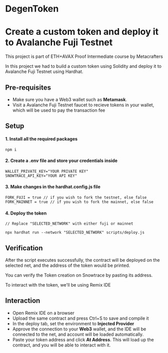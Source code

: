 # DegenToken

# Create a custom token and deploy it to Avalanche Fuji Testnet


This project is part of ETH+AVAX Proof Intermediate course by Metacrafters

In this project we had to build a custom token using Solidity and deploy it to Avalanche Fuji Testnet using Hardhat.

## Pre-requisites

- Make sure you have a Web3 wallet such as **Metamask**.
- Visit a Avalanche Fuji Testnet faucet to recieve tokens in your wallet, which will be used to pay the transaction fee


## Setup


#### 1. Install all the required packages

```
npm i
```

#### 2. Create a .env file and store your credentials inside

```
WALLET_PRIVATE_KEY="YOUR PRIVATE KEY"
SNOWTRACE_API_KEY="YOUR API KEY"
```

#### 3. Make changes in the hardhat.config.js file

```
FORK_FUJI = true // if you wish to fork the testnet, else false
FORK_MAINNET = true // if you wish to fork the mainnet, else false
```

#### 4. Deploy the token


```
// Replace "SELECTED_NETWORK" with either fuji or mainnet

npx hardhat run --network "SELECTED_NETWORK" scripts/deploy.js
```


## Verification

After the script executes successfully, the contract will be deployed on the selected net, and the address of the token would be printed.

You can verify the Token creation on Snowtrace by pasting its address.

To interact with the token, we'll be using Remix IDE


## Interaction

- Open Remix IDE on a browser
- Upload the same contract and press Ctrl+S to save and compile it
- In the deploy tab, set the environment to **Injected Provider**
- Approve the connection to your **Web3** wallet, and the IDE will be connected to the net, and account will be loaded automatically.
- Paste your token address and click **At Address**. This will load up the contract, and you will be able to interact with it.
